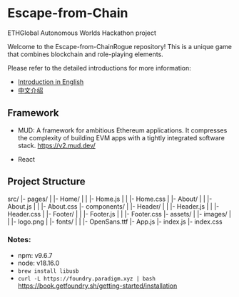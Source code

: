 # Escape-from-Chain

ETHGlobal Autonomous Worlds Hackathon project

Welcome to the Escape-from-ChainRogue repository! This is a unique game that combines blockchain and role-playing elements.

Please refer to the detailed introductions for more information:
- [Introduction in English](./docs/introduction_en.md)
- [中文介绍](./docs/introduction_zh.md)


## Framework

- MUD: A framework for ambitious Ethereum applications. It compresses the complexity of building EVM apps with a tightly integrated software stack.
  https://v2.mud.dev/

- React

## Project Structure
src/
  |- pages/
  |    |- Home/
  |    |    |- Home.js
  |    |    |- Home.css
  |    |- About/
  |    |    |- About.js
  |    |    |- About.css
  |- components/
  |    |- Header/
  |    |    |- Header.js
  |    |    |- Header.css
  |    |- Footer/
  |    |    |- Footer.js
  |    |    |- Footer.css
  |- assets/
  |    |- images/
  |    |    |- logo.png
  |    |- fonts/
  |    |    |- OpenSans.ttf
  |- App.js
  |- index.js
  |- index.css 

### Notes:

- npm: v9.6.7
- node: v18.16.0
- `brew install libusb`
- `curl -L https://foundry.paradigm.xyz | bash`
  https://book.getfoundry.sh/getting-started/installation
